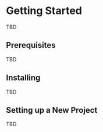# Getting Started

TBD

## Prerequisites

TBD

## Installing

TBD

## Setting up a New Project

TBD

